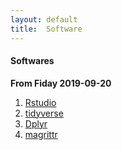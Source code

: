 ```yaml
---
layout: default
title:  Software
---
```


#### Softwares

**From Fiday 2019-09-20**

1. [Rstudio][1]
2. [tidyverse][2]
3. [Dplyr][3]
4. [magrittr][4]

[1]: https://www.rstudio.com/products/rstudio/download/
[2]: https://www.tidyverse.org/packages/
[3]: https://dplyr.tidyverse.org/
[4]: https://cran.r-project.org/web/packages/magrittr/vignettes/magrittr.html
